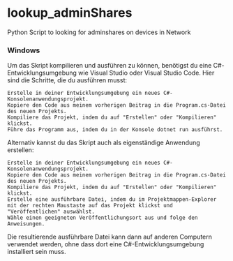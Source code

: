 # lookup_adminShares
Python Script to looking for adminshares on devices in Network


### Windows

Um das Skript kompilieren und ausführen zu können, benötigst du eine C#-Entwicklungsumgebung wie Visual Studio oder Visual Studio Code. Hier sind die Schritte, die du ausführen musst:

    Erstelle in deiner Entwicklungsumgebung ein neues C#-Konsolenanwendungsprojekt.
    Kopiere den Code aus meinem vorherigen Beitrag in die Program.cs-Datei des neuen Projekts.
    Kompiliere das Projekt, indem du auf "Erstellen" oder "Kompilieren" klickst.
    Führe das Programm aus, indem du in der Konsole dotnet run ausführst.

Alternativ kannst du das Skript auch als eigenständige Anwendung erstellen:

    Erstelle in deiner Entwicklungsumgebung ein neues C#-Konsolenanwendungsprojekt.
    Kopiere den Code aus meinem vorherigen Beitrag in die Program.cs-Datei des neuen Projekts.
    Kompiliere das Projekt, indem du auf "Erstellen" oder "Kompilieren" klickst.
    Erstelle eine ausführbare Datei, indem du im Projektmappen-Explorer mit der rechten Maustaste auf das Projekt klickst und "Veröffentlichen" auswählst.
    Wähle einen geeigneten Veröffentlichungsort aus und folge den Anweisungen.

Die resultierende ausführbare Datei kann dann auf anderen Computern verwendet werden, ohne dass dort eine C#-Entwicklungsumgebung installiert sein muss.
